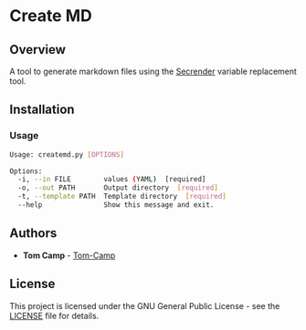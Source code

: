# Create MD

## Overview

A tool to generate markdown files using the [Secrender](https://github.com/CivicActions/secrender) variable replacement tool.

## Installation

### Usage

```bash
Usage: createmd.py [OPTIONS]

Options:
  -i, --in FILE        values (YAML)  [required]
  -o, --out PATH       Output directory  [required]
  -t, --template PATH  Template directory  [required]
  --help               Show this message and exit.
```

## Authors

* **Tom Camp** - [Tom-Camp](https://github.com/Tom-Camp)

## License

This project is licensed under the GNU General Public License - see the [LICENSE](LICENSE) file for details.
